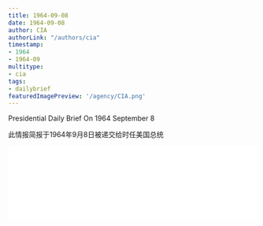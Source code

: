 ```yaml
---
title: 1964-09-08
date: 1964-09-08
author: CIA 
authorLink: "/authors/cia"
timestamp: 
- 1964
- 1964-09
multitype: 
- cia
tags: 
- dailybrief
featuredImagePreview: '/agency/CIA.png'
---
```



Presidential Daily Brief On 1964 September 8

此情报简报于1964年9月8日被递交给时任美国总统

<!--more-->





<div id="over" style="width:100%; overflow:hidden"> <iframe id="sFrame" name="sFrame" frameborder="no" border="0"  allowfullscreen marginwidth="0" scrolling="no" src = " /CIA/1964-09-08.html "  style = " position:absulute; width: 806px; top: 300;" > </iframe> </div>